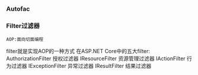 ### Autofac

### Filter过滤器
    AOP:面向切面编程
filter就是实现AOP的一种方式
在ASP.NET Core中的五大filter:
    AuthorizationFilter 授权过滤器
    IResourceFilter  资源管理过滤器
    IActionFilter  行为过滤器
    IExceptionFilter  异常过滤器
    IResultFilter  结果过滤器